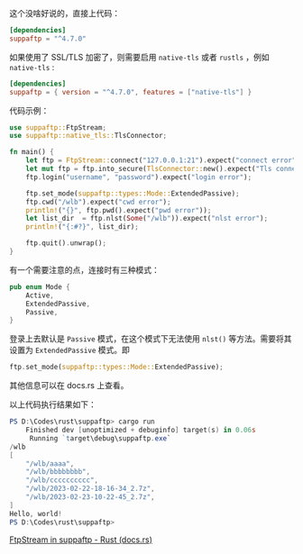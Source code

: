 这个没啥好说的，直接上代码：
```toml
[dependencies]
suppaftp = "^4.7.0"
```
如果使用了 SSL/TLS 加密了，则需要启用  `native-tls` 或者 `rustls` ，例如 `native-tls` :
```toml
[dependencies]
suppaftp = { version = "^4.7.0", features = ["native-tls"] }
```
代码示例：
```rust
use suppaftp::FtpStream;
use suppaftp::native_tls::TlsConnector;

fn main() {
    let ftp = FtpStream::connect("127.0.0.1:21").expect("connect error");
    let mut ftp = ftp.into_secure(TlsConnector::new().expect("Tls connetor new error").into(), "127.0.0.1").expect("into secure error");
    ftp.login("username", "password").expect("login error");

    ftp.set_mode(suppaftp::types::Mode::ExtendedPassive);
    ftp.cwd("/wlb").expect("cwd error");
    println!("{}", ftp.pwd().expect("pwd error"));
    let list_dir  = ftp.nlst(Some("/wlb")).expect("nlst error");
    println!("{:#?}", list_dir);

    ftp.quit().unwrap();
}
```
有一个需要注意的点，连接时有三种模式：
```rust
pub enum Mode {
    Active,
    ExtendedPassive,
    Passive,
}
```
登录上去默认是 `Passive` 模式，在这个模式下无法使用 `nlst()` 等方法。需要将其设置为 `ExtendedPassive` 模式。即
```rust
ftp.set_mode(suppaftp::types::Mode::ExtendedPassive);
```
其他信息可以在 docs.rs 上查看。

以上代码执行结果如下：
```powershell
PS D:\Codes\rust\suppaftp> cargo run
    Finished dev [unoptimized + debuginfo] target(s) in 0.06s
     Running `target\debug\suppaftp.exe`
/wlb
[
    "/wlb/aaaa",
    "/wlb/bbbbbbbb",
    "/wlb/cccccccccc",
    "/wlb/2023-02-22-18-16-34_2.7z",
    "/wlb/2023-02-23-10-22-45_2.7z",
]
Hello, world!
PS D:\Codes\rust\suppaftp>
```

[FtpStream in suppaftp - Rust (docs.rs)](https://docs.rs/suppaftp/4.7.0/suppaftp/struct.FtpStream.html)